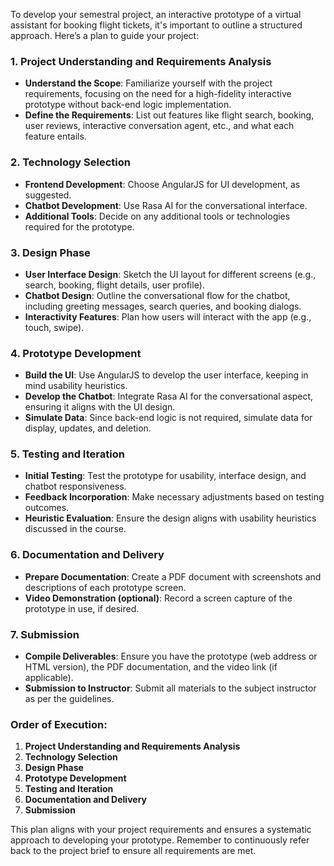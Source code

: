 To develop your semestral project, an interactive prototype of a virtual assistant for booking flight tickets, it's important to outline a structured approach. Here’s a plan to guide your project:

### 1. Project Understanding and Requirements Analysis
- **Understand the Scope**: Familiarize yourself with the project requirements, focusing on the need for a high-fidelity interactive prototype without back-end logic implementation.
- **Define the Requirements**: List out features like flight search, booking, user reviews, interactive conversation agent, etc., and what each feature entails.

### 2. Technology Selection
- **Frontend Development**: Choose AngularJS for UI development, as suggested.
- **Chatbot Development**: Use Rasa AI for the conversational interface.
- **Additional Tools**: Decide on any additional tools or technologies required for the prototype.

### 3. Design Phase
- **User Interface Design**: Sketch the UI layout for different screens (e.g., search, booking, flight details, user profile).
- **Chatbot Design**: Outline the conversational flow for the chatbot, including greeting messages, search queries, and booking dialogs.
- **Interactivity Features**: Plan how users will interact with the app (e.g., touch, swipe).

### 4. Prototype Development
- **Build the UI**: Use AngularJS to develop the user interface, keeping in mind usability heuristics.
- **Develop the Chatbot**: Integrate Rasa AI for the conversational aspect, ensuring it aligns with the UI design.
- **Simulate Data**: Since back-end logic is not required, simulate data for display, updates, and deletion.

### 5. Testing and Iteration
- **Initial Testing**: Test the prototype for usability, interface design, and chatbot responsiveness.
- **Feedback Incorporation**: Make necessary adjustments based on testing outcomes.
- **Heuristic Evaluation**: Ensure the design aligns with usability heuristics discussed in the course.

### 6. Documentation and Delivery
- **Prepare Documentation**: Create a PDF document with screenshots and descriptions of each prototype screen.
- **Video Demonstration (optional)**: Record a screen capture of the prototype in use, if desired.

### 7. Submission
- **Compile Deliverables**: Ensure you have the prototype (web address or HTML version), the PDF documentation, and the video link (if applicable).
- **Submission to Instructor**: Submit all materials to the subject instructor as per the guidelines.

### Order of Execution:
1. **Project Understanding and Requirements Analysis**
2. **Technology Selection**
3. **Design Phase**
4. **Prototype Development**
5. **Testing and Iteration**
6. **Documentation and Delivery**
7. **Submission**

This plan aligns with your project requirements and ensures a systematic approach to developing your prototype. Remember to continuously refer back to the project brief to ensure all requirements are met.